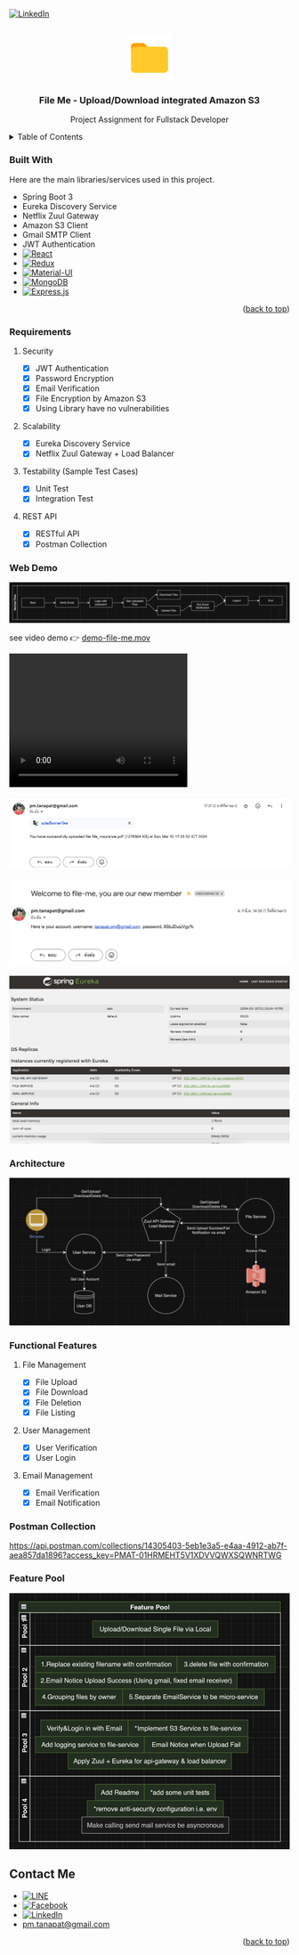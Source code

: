 <a name="readme-top"></a>

<!-- PROJECT SHIELDS -->

[![LinkedIn][linkedin-shield]][linkedin-url]

<!-- PROJECT LOGO -->
<br />
<div align="center">
  <a href="https://fullstackopen.com/en">
    <img src="_readme-src/folder.svg" alt="Logo" width="80" height="80">
  </a>

  <h3 align="center">File Me - Upload/Download integrated Amazon S3</h3>

  <p align="center">
    Project Assignment for Fullstack Developer
  </p>
</div>

<!-- TABLE OF CONTENTS -->
<details>
  <summary>Table of Contents</summary>
  <ol>
    <li>
      <a href="#about-the-project">About The Project</a>
      <ul>
        <li><a href="#built-with">Built With</a></li>
        <li><a href="#requirements">Requirements</a></li>
        <li><a href="#web-demo">Web Demo</a></li>
        <li><a href="#architecture">Architecture</a></li>
        <li><a href="#functional-features">Functional Features</a></li>
      </ul>
    </li>
    <li><a href="#postman-collection">Postman Collection</a></li>
    <li><a href="#feature-pool">Feature Pool</a></li>
    <li><a href="#contact">Contact</a></li>
    <li><a href="#acknowledgments">Acknowledgments</a></li>
  </ol>
</details>

### Built With

Here are the main libraries/services used in this project.

- Spring Boot 3
- Eureka Discovery Service
- Netflix Zuul Gateway
- Amazon S3 Client
- Gmail SMTP Client
- JWT Authentication
- [![React][react-shield]][react-url]
- [![Redux][redux-shield]][redux-url]
- [![Material-UI][mui-shield]][mui-url]
- [![MongoDB][mongodb-shield]][mongodb-url]
- [![Express.js][expressjs-shield]][expressjs-url]

<p align="right">(<a href="#readme-top">back to top</a>)</p>

### Requirements

1. Security

   - [x] JWT Authentication
   - [x] Password Encryption
   - [x] Email Verification
   - [x] File Encryption by Amazon S3
   - [x] Using Library have no vulnerabilities

2. Scalability

   - [x] Eureka Discovery Service
   - [x] Netflix Zuul Gateway + Load Balancer

3. Testability (Sample Test Cases)

   - [x] Unit Test
   - [x] Integration Test

4. REST API
   - [x] RESTful API
   - [x] Postman Collection

### Web Demo

![image](_readme-src/user-journey.png)

see video demo 👉 [demo-file-me.mov](https://github.com/peemtanapat/file-me/blob/main/_readme-src/demo-file-me.mov)

<video width="320" height="240" controls>
  <source src="_readme-src/demo-file-me.mov" type="video/mp4">
</video>

![image](_readme-src/file-upload-success-example.png)

![image](_readme-src/user-password-mail-example.png)

![image](_readme-src/eureka-discovery.png)

### Architecture

![image](_readme-src/architecture-diagram.png)

### Functional Features

1. File Management

   - [x] File Upload
   - [x] File Download
   - [x] File Deletion
   - [x] File Listing

2. User Management

   - [x] User Verification
   - [x] User Login

3. Email Management
   - [x] Email Verification
   - [x] Email Notification

### Postman Collection

https://api.postman.com/collections/14305403-5eb1e3a5-e4aa-4912-ab7f-aea857da1896?access_key=PMAT-01HRMEHT5V1XDVVQWXSQWNRTWG

### Feature Pool

![image](_readme-src/feature-pool.png)

<!-- CONTACT -->

## Contact Me

- [![LINE][line-shield]][line-qr-url]
- [![Facebook][fb-shield]][fb-url]
- [![LinkedIn][linkedin-shield]][linkedin-url]
- pm.tanapat@gmail.com

<p align="right">(<a href="#readme-top">back to top</a>)</p>

<!-- Links -->

[linkedin-shield]: https://img.shields.io/badge/LinkedIn-0077B5?style=for-the-badge&logo=linkedin&logoColor=white
[linkedin-url]: https://www.linkedin.com/in/peemtanapat/
[fb-shield]: https://img.shields.io/badge/Facebook-1877F2?style=for-the-badge&logo=facebook&logoColor=white
[fb-url]: https://www.facebook.com/peemtanapat1997
[project-screenshot]: images/project.gif
[react-shield]: https://img.shields.io/badge/React-20232A?style=for-the-badge&logo=react&logoColor=61DAFB
[react-url]: https://reactjs.org/
[redux-shield]: https://img.shields.io/badge/Redux-593D88?style=for-the-badge&logo=redux&logoColor=white
[redux-url]: https://redux.js.org/
[mui-shield]: https://img.shields.io/badge/Material--UI-0081CB?style=for-the-badge&logo=material-ui&logoColor=white
[mui-url]: https://mui.com/
[line-shield]: https://img.shields.io/badge/Line-00C300?style=for-the-badge&logo=line&logoColor=white
[line-qr-url]: https://line.me/ti/p/fwrRabIC5I
[node-shield]: https://img.shields.io/badge/Node.js-43853D?style=for-the-badge&logo=node.js&logoColor=white
[node-url]: https://nodejs.org/en
[mongodb-shield]: https://img.shields.io/badge/MongoDB-4EA94B?style=for-the-badge&logo=mongodb&logoColor=white
[mongodb-url]: https://www.mongodb.com/
[jest-shield]: https://img.shields.io/badge/Jest-323330?style=for-the-badge&logo=Jest&logoColor=white
[jest-url]: https://jestjs.io/
[js-shield]: https://img.shields.io/badge/JavaScript-323330?style=for-the-badge&logo=javascript&logoColor=F7DF1E
[js-url]: https://developer.mozilla.org/en-US/docs/Web/JavaScript
[expressjs-shield]: https://img.shields.io/badge/Express.js-404D59?style=for-the-badge
[expressjs-url]: https://expressjs.com/
[eslint-shield]: https://img.shields.io/badge/eslint-3A33D1?style=for-the-badge&logo=eslint&logoColor=white
[eslint-url]: https://eslint.org/
[prettier-shield]: https://img.shields.io/badge/prettier-1A2C34?style=for-the-badge&logo=prettier&logoColor=F7BA3E
[prettier-url]: https://prettier.io/
